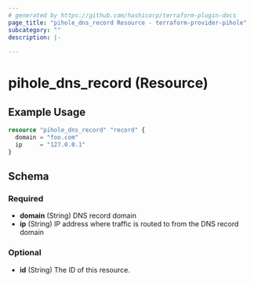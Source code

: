 ```yaml
---
# generated by https://github.com/hashicorp/terraform-plugin-docs
page_title: "pihole_dns_record Resource - terraform-provider-pihole"
subcategory: ""
description: |-
  
---
```


# pihole_dns_record (Resource)



## Example Usage

```terraform
resource "pihole_dns_record" "record" {
  domain = "foo.com"
  ip     = "127.0.0.1"
}
```

<!-- schema generated by tfplugindocs -->
## Schema

### Required

- **domain** (String) DNS record domain
- **ip** (String) IP address where traffic is routed to from the DNS record domain

### Optional

- **id** (String) The ID of this resource.


